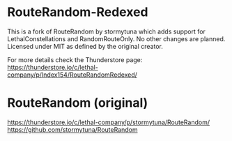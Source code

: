 # RouteRandom-Redexed

This is a fork of RouteRandom by stormytuna which adds support for LethalConstellations and RandomRouteOnly. No other changes are planned.
Licensed under MIT as defined by the original creator.

For more details check the Thunderstore page: https://thunderstore.io/c/lethal-company/p/Index154/RouteRandomRedexed/

# RouteRandom (original)

https://thunderstore.io/c/lethal-company/p/stormytuna/RouteRandom/
https://github.com/stormytuna/RouteRandom